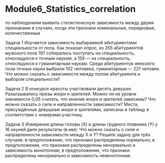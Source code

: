 # Module6_Statistics_correlation
по наблюдениям выявить статистическую зависимость между двумя признаками в случаях, когда эти признаки номинальные, порядковые, количественные

Задача 1
Изучается зависимость выбираемой абитуриентами специальности от пола. Как показал опрос, из 355 абитуриентов мужского пола 197 собирались поступать на специальность, относящуюся к точным наукам, а 158 — на специальность, относящуюся к гуманитарным наукам. Среди абитуриентов женского пола точные науки выбрали 102 человека, гуманитарные — 221 человек. Что можно сказать о зависимости между полом абитуриента и выбором специальности?

Задача 2
В конкурсе красоты участвовали десять девушек. Разыгрывались призы жюри и зрителей. Можно ли на уровне значимости 0,05 считать, что мнения жюри и зрителей зависимы? Что можно сказать о силе и направленности зависимости? Места, присуждённые девушкам жюри и зрителями, записаны в таблицу в соответствии с номерами участниц:


Задача 3
Измерения длины головы (X) и длины грудного плавника (Y) у 16 окуней дали результаты (в мм):
Что можно сказать о силе и направленности зависимости между X и Y? 
Решите задачу для трёх случаев: 
в предположении, что признаки распределены нормально; 
в предположении, что признаки распределены ненормально и зависимость монотонная;
в предположении, что признаки распределены ненормально и зависимость немонотонная.
